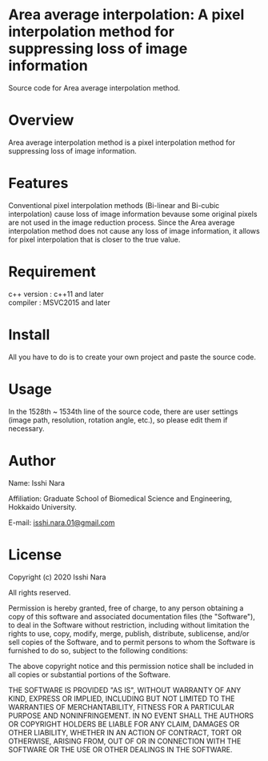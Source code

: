# Area average interpolation: A pixel interpolation method for suppressing loss of image information
Source code for Area average interpolation method.

# Overview
Area average interpolation method is a pixel interpolation method for suppressing loss of image information.

# Features
Conventional pixel interpolation methods (Bi-linear and Bi-cubic interpolation) cause loss of image information bevause some original pixels are not used in the image reduction process.
Since the Area average interpolation method does not cause any loss of image information, it allows for pixel interpolation that is closer to the true value.

# Requirement
c++ version : c++11 and later  
compiler : MSVC2015 and later

# Install
All you have to do is to create your own project and paste the source code.

# Usage
In the 1528th ~ 1534th line of the source code, there are user settings (image path, resolution, rotation angle, etc.), so please edit them if necessary.

# Author
Name:        Isshi Nara

Affiliation: Graduate School of Biomedical Science and Engineering, Hokkaido University.

E-mail:      isshi.nara.01@gmail.com

# License
Copyright (c) 2020 Isshi Nara

All rights reserved.

Permission is hereby granted, free of charge, to any person obtaining a copy of this software and associated documentation files (the "Software"), to deal in the Software without restriction, including without limitation the rights to use, copy, modify, merge, publish, distribute, sublicense, and/or sell copies of the Software, and to permit persons to whom the Software is furnished to do so, subject to the following conditions:

The above copyright notice and this permission notice shall be included in all copies or substantial portions of the Software.

THE SOFTWARE IS PROVIDED "AS IS", WITHOUT WARRANTY OF ANY KIND, EXPRESS OR IMPLIED, INCLUDING BUT NOT LIMITED TO THE WARRANTIES OF MERCHANTABILITY, FITNESS FOR A PARTICULAR PURPOSE AND NONINFRINGEMENT. IN NO EVENT SHALL THE AUTHORS OR COPYRIGHT HOLDERS BE LIABLE FOR ANY CLAIM, DAMAGES OR OTHER LIABILITY, WHETHER IN AN ACTION OF CONTRACT, TORT OR OTHERWISE, ARISING FROM, OUT OF OR IN CONNECTION WITH THE SOFTWARE OR THE USE OR OTHER DEALINGS IN THE SOFTWARE.

